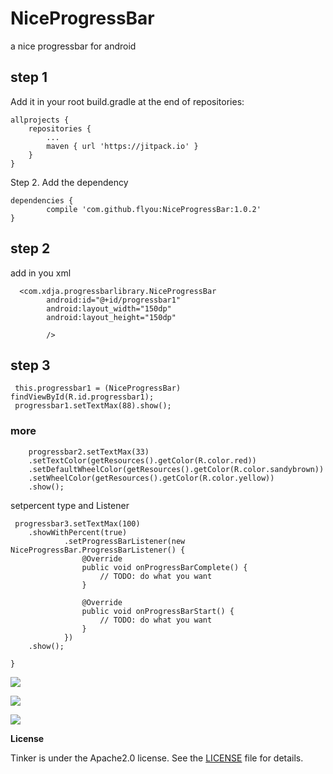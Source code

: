 # NiceProgressBar
a nice progressbar for android
## step 1

Add it in your root build.gradle at the end of repositories:

	allprojects {
		repositories {
			...
			maven { url 'https://jitpack.io' }
		}
	}
Step 2. Add the dependency

	dependencies {
	        compile 'com.github.flyou:NiceProgressBar:1.0.2'
	}

## step 2
add in you xml

      <com.xdja.progressbarlibrary.NiceProgressBar
            android:id="@+id/progressbar1"
            android:layout_width="150dp"
            android:layout_height="150dp"

            />

## step 3
     this.progressbar1 = (NiceProgressBar) findViewById(R.id.progressbar1);
     progressbar1.setTextMax(88).show();

### more

        progressbar2.setTextMax(33)
        .setTextColor(getResources().getColor(R.color.red))
        .setDefaultWheelColor(getResources().getColor(R.color.sandybrown))
        .setWheelColor(getResources().getColor(R.color.yellow))
        .show();

 setpercent type and Listener

	 progressbar3.setTextMax(100)
        .showWithPercent(true)
                .setProgressBarListener(new NiceProgressBar.ProgressBarListener() {
                    @Override
                    public void onProgressBarComplete() {
                        // TODO: do what you want
                    }

                    @Override
                    public void onProgressBarStart() {
                        // TODO: do what you want
                    }
                })
        .show();

    }


![](http://ww4.sinaimg.cn/large/a2f7c645jw1fcsh5ysarzg207n06xgo0.gif)

![](http://ww4.sinaimg.cn/large/a2f7c645jw1fcsh6d4yc7g207n06x77w.gif)

![](http://ww4.sinaimg.cn/large/a2f7c645jw1fcsh6kceecg207n06xgoj.gif)

**License**

Tinker is under the Apache2.0 license. See the [LICENSE](https://github.com/flyou/NiceProgressBar/blob/master/LICENSE) file for details.